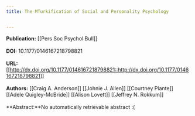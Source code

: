```yaml
---
title: The MTurkification of Social and Personality Psychology


---
```


**Publication:** [[Pers Soc Psychol Bull]]<br><br>**DOI:** 10.1177/0146167218798821                                         
<br>**URL:**[[http://dx.doi.org/10.1177/0146167218798821::http://dx.doi.org/10.1177/0146167218798821]]<br><br>**Authors:** [[Craig A. Anderson]] [[Johnie J. Allen]] [[Courtney Plante]] [[Adele Quigley-McBride]] [[Alison Lovett]] [[Jeffrey N. Rokkum]] <br><br>**Abstract:**No automatically retrievable abstract :(

